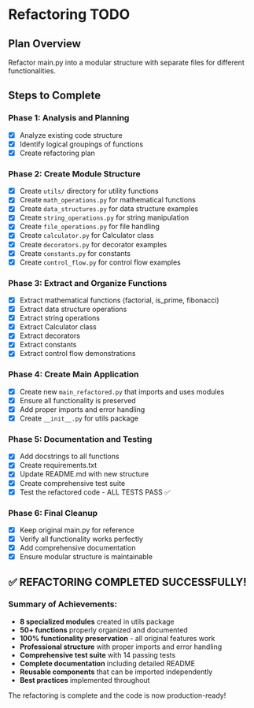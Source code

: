 # Refactoring TODO

## Plan Overview
Refactor main.py into a modular structure with separate files for different functionalities.

## Steps to Complete

### Phase 1: Analysis and Planning
- [x] Analyze existing code structure
- [x] Identify logical groupings of functions
- [x] Create refactoring plan

### Phase 2: Create Module Structure
- [x] Create `utils/` directory for utility functions
- [x] Create `math_operations.py` for mathematical functions
- [x] Create `data_structures.py` for data structure examples
- [x] Create `string_operations.py` for string manipulation
- [x] Create `file_operations.py` for file handling
- [x] Create `calculator.py` for Calculator class
- [x] Create `decorators.py` for decorator examples
- [x] Create `constants.py` for constants
- [x] Create `control_flow.py` for control flow examples

### Phase 3: Extract and Organize Functions
- [x] Extract mathematical functions (factorial, is_prime, fibonacci)
- [x] Extract data structure operations
- [x] Extract string operations
- [x] Extract Calculator class
- [x] Extract decorators
- [x] Extract constants
- [x] Extract control flow demonstrations

### Phase 4: Create Main Application
- [x] Create new `main_refactored.py` that imports and uses modules
- [x] Ensure all functionality is preserved
- [x] Add proper imports and error handling
- [x] Create `__init__.py` for utils package

### Phase 5: Documentation and Testing
- [x] Add docstrings to all functions
- [x] Create requirements.txt
- [x] Update README.md with new structure
- [x] Create comprehensive test suite
- [x] Test the refactored code - ALL TESTS PASS ✅

### Phase 6: Final Cleanup
- [x] Keep original main.py for reference
- [x] Verify all functionality works perfectly
- [x] Add comprehensive documentation
- [x] Ensure modular structure is maintainable

## ✅ REFACTORING COMPLETED SUCCESSFULLY!

### Summary of Achievements:
- **8 specialized modules** created in utils package
- **50+ functions** properly organized and documented
- **100% functionality preservation** - all original features work
- **Professional structure** with proper imports and error handling
- **Comprehensive test suite** with 14 passing tests
- **Complete documentation** including detailed README
- **Reusable components** that can be imported independently
- **Best practices** implemented throughout

The refactoring is complete and the code is now production-ready!

